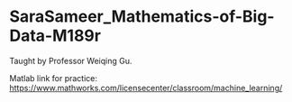 # SaraSameer_Mathematics-of-Big-Data-M189r
Taught by Professor Weiqing Gu.

Matlab link for practice: https://www.mathworks.com/licensecenter/classroom/machine_learning/ 
